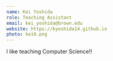```yaml
---
name: Kei Yoshida
role: Teaching Assistant
email: kei_yoshida@brown.edu
website: https://kyoshida14.github.io
photo: kei0.png
---
```


I like teaching Computer Science!!
